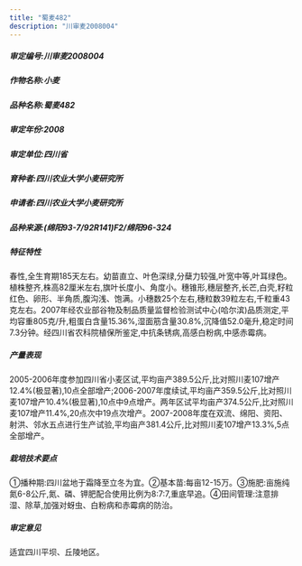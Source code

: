 ```yaml
---
title: "蜀麦482"
description: "川审麦2008004"
---
```

##### 审定编号:川审麦2008004

##### 作物名称:小麦

##### 品种名称:蜀麦482

##### 审定年份:2008

##### 审定单位:四川省

##### 育种者:四川农业大学小麦研究所

##### 申请者:四川农业大学小麦研究所

##### 品种来源:(绵阳93-7/92R141)F2/绵阳96-324

##### 特征特性
春性,全生育期185天左右。幼苗直立、叶色深绿,分蘖力较强,叶宽中等,叶耳绿色。植株整齐,株高82厘米左右,旗叶长度小、角度小。穗锥形,穗层整齐,长芒,白壳,籽粒红色、卵形、半角质,腹沟浅、饱满。小穗数25个左右,穗粒数39粒左右,千粒重43克左右。2007年经农业部谷物及制品质量监督检验测试中心(哈尔滨)品质测定,平均容重805克/升,粗蛋白含量15.36%,湿面筋含量30.8%,沉降值52.0毫升,稳定时间7.3分钟。经四川省农科院植保所鉴定,中抗条锈病,高感白粉病,中感赤霉病。

##### 产量表现
2005-2006年度参加四川省小麦区试,平均亩产389.5公斤,比对照川麦107增产12.4%(极显著),10点全部增产;2006-2007年度续试,平均亩产359.5公斤,比对照川麦107增产10.4%(极显著),10点中9点增产。两年区试平均亩产374.5公斤,比对照川麦107增产11.4%,20点次中19点次增产。2007-2008年度在双流、绵阳、资阳、射洪、邻水五点进行生产试验,平均亩产381.4公斤,比对照川麦107增产13.3%,5点全部增产。

##### 栽培技术要点
①播种期:四川盆地于霜降至立冬为宜。②基本苗:每亩12-15万。③施肥:亩施纯氮6-8公斤,氮、磷、钾肥配合使用比例为8:7:7,重底早追。④田间管理:注意排湿、除草,加强对蚜虫、白粉病和赤霉病的防治。

##### 审定意见
适宜四川平坝、丘陵地区。
